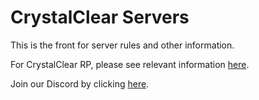 # CrystalClear Servers

This is the front for server rules and other information.

For CrystalClear RP, please see relevant information [here](/roleplay).

Join our Discord by clicking [here](https://discord.gg/H3ztBSer).


